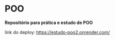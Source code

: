 # POO 
**Repositório para prática e estudo de POO**


link do deploy:
https://estudo-poo2.onrender.com/
